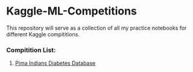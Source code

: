 # Kaggle-ML-Competitions
This repository will serve as a collection of all my practice notebooks for different Kaggle compititions. 

### Compitition List:

1. [Pima Indians Diabetes Database](https://github.com/abhi094/Kaggle-Competitions/tree/master/Pima%20Indians%20Diabetes%20Database)

